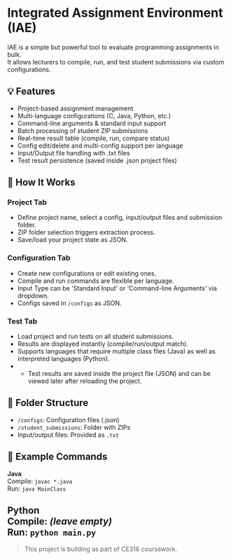 # Integrated Assignment Environment (IAE)

IAE is a simple but powerful tool to evaluate programming assignments in bulk.  
It allows lecturers to compile, run, and test student submissions via custom configurations.

## 💡 Features
- Project-based assignment management
- Multi-language configurations (C, Java, Python, etc.)
- Command-line arguments & standard input support
- Batch processing of student ZIP submissions
- Real-time result table (compile, run, compare status)
- Config edit/delete and multi-config support per language
- Input/Output file handling with .txt files
- Test result persistence (saved inside .json project files)



## 🧪 How It Works

### Project Tab
- Define project name, select a config, input/output files and submission folder.
- ZIP folder selection triggers extraction process.
- Save/load your project state as JSON.

### Configuration Tab
- Create new configurations or edit existing ones.
- Compile and run commands are flexible per language.
- Input Type can be 'Standard Input' or 'Command-line Arguments' via dropdown.
- Configs saved in `/configs` as JSON.

### Test Tab
- Load project and run tests on all student submissions.
- Results are displayed instantly (compile/run/output match).
- Supports languages that require multiple class files (Java) as well as interpreted languages (Python).
- - Test results are saved inside the project file (JSON) and can be viewed later after reloading the project.

## 📁 Folder Structure
- `/configs`: Configuration files (.json)
- `/student_submissions`: Folder with ZIPs
- Input/output files: Provided as `.txt`

## 📝 Example Commands
**Java**  
Compile: `javac *.java`  
Run: `java MainClass`

**Python**  
Compile: *(leave empty)*  
Run: `python main.py`
---
> This project is building as part of CE316 coursework.

